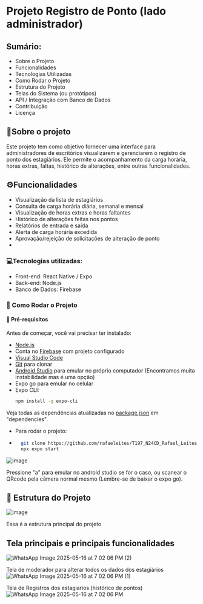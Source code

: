 # Projeto Registro de Ponto (lado administrador) 

## Sumário:
- Sobre o Projeto
- Funcionalidades
- Tecnologias Utilizadas
- Como Rodar o Projeto
- Estrutura do Projeto
- Telas do Sistema (ou protótipos)
- API / Integração com Banco de Dados
- Contribuição
- Licença

## 📌Sobre o projeto
Este projeto tem como objetivo fornecer uma interface para administradores de escritórios visualizarem e 
gerenciarem o registro de ponto dos estagiários. 
Ele permite o acompanhamento da carga horária, horas extras, faltas, histórico de alterações, entre outras funcionalidades.

## ⚙️Funcionalidades
- Visualização da lista de estagiários
- Consulta de carga horária diária, semanal e mensal
- Visualização de horas extras e horas faltantes
- Histórico de alterações feitas nos pontos
- Relatórios de entrada e saída
- Alerta de carga horária excedida
- Aprovação/rejeição de solicitações de alteração de ponto
- 
### 💻Tecnologias utilizadas:
- Front-end: React Native / Expo 
- Back-end: Node.js 
- Banco de Dados: Firebase

### 🚀 Como Rodar o Projeto

#### 🧰 Pré-requisitos

Antes de começar, você vai precisar ter instalado:

- [Node.js](https://nodejs.org/en/download)
- Conta no [Firebase](https://firebase.google.com/?hl=pt) com projeto configurado
- [Visual Studio Code](https://code.visualstudio.com/download)
- [Git](https://git-scm.com/downloads) para clonar
- [Android Studio](https://developer.android.com/studio?hl=pt-br) para emular no próprio computador (Encontramos muita instabilidade mas é uma opção)
- Expo go para emular no celular 
- Expo CLI:  
  ```bash
  npm install -g expo-cli

Veja todas as dependências atualizadas no [package.json](https://github.com/rafaeleites/T197_N24CD_Rafael_Leites/blob/main/projeto_devmoveis/package-lock.json) em "dependencies".

- Para rodar o projeto:
- 
  ```bash
    git clone https://github.com/rafaeleites/T197_N24CD_Rafael_Leites.git
    npx expo start
![image](https://github.com/user-attachments/assets/7ccb43a1-625f-412d-b7ba-c589b2189759)

Pressione "a" para emular no android studio se for o caso, ou scanear o QRcode pela câmera normal mesmo (Lembre-se de baixar o expo go).

## 📂 Estrutura do Projeto
![image](https://github.com/user-attachments/assets/a8b49f26-ad4a-41bb-9cf4-e1af1b19cef3)

Essa é a estrutura principal do projeto

## Tela principais e principais funcionalidades

![WhatsApp Image 2025-05-16 at 7 02 06 PM (2)](https://github.com/user-attachments/assets/054ab6d4-2599-491c-bbc8-0f2eaedfcfab)

Tela de moderador para alterar todos os dados dos estagiários
![WhatsApp Image 2025-05-16 at 7 02 06 PM (1)](https://github.com/user-attachments/assets/f555dd31-5111-4743-b21c-e9c7eaead961)

Tela de Registros dos estagiarios (histórico de pontos)
![WhatsApp Image 2025-05-16 at 7 02 06 PM](https://github.com/user-attachments/assets/c850c66c-7c71-44ba-958c-b03fd8a82402)






